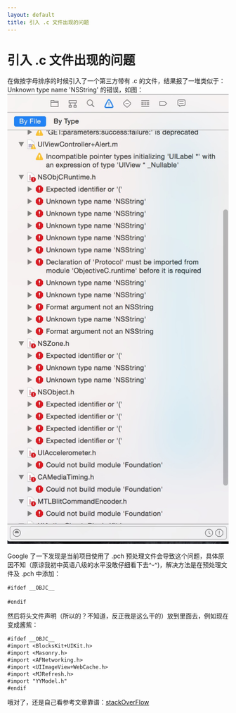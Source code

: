 ```yaml
---
layout: default
title: 引入 .c 文件出现的问题
---  
```


# 引入 .c 文件出现的问题
在做按字母排序的时候引入了一个第三方带有 .c 的文件，结果报了一堆类似于：Unknown type name 'NSString' 的错误，如图：  
![error_with_import_c_file.png](https://raw.githubusercontent.com/StillWalking/jekyll_demo/gh-pages/_resource/_images/error_with_import_c_file.png)

Google 了一下发现是当前项目使用了 .pch 预处理文件会导致这个问题，具体原因不知（原谅我初中英语八级的水平没敢仔细看下去^-^)，解决方法是在预处理文件及 .pch 中添加：

	﻿#ifdef __OBJC__
	
	#endif
然后将头文件声明（所以的？不知道，反正我是这么干的）放到里面去，例如现在变成酱紫：

	#ifdef __OBJC__
	#import <BlocksKit+UIKit.h>
	#import <Masonry.h>
	#import <AFNetworking.h>
	#import <UIImageView+WebCache.h>
	#import <MJRefresh.h>
	#import "YYModel.h"
	#endif

哦对了，还是自己看参考文章靠谱：[stackOverFlow](http://stackoverflow.com/questions/11857765/ios-parse-issues-in-nsobjcruntime-nszone-and-nsobject)

